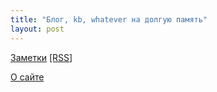 ```yaml
---
title: "Блог, kb, whatever на долгую память"
layout: post
---
```


[Заметки](./posts/) [[RSS]](https://quazi.github.io/posts/index.xml)

[О сайте](./about)
